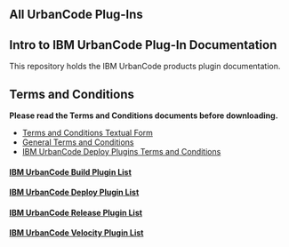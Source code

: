 ## All UrbanCode Plug-Ins 

## Intro to IBM UrbanCode Plug-In Documentation

This repository holds the IBM UrbanCode products plugin documentation.

## Terms and Conditions

**Please read the Terms and Conditions documents before downloading.**

* [Terms and Conditions Textual Form](../ibm-plugins-terms-and-conditions.txt)
* [General Terms and Conditions](../UrbanCode_General_Plugin_Terms_and_Conditions.md)
* [IBM UrbanCode Deploy Plugins Terms and Conditions](../UrbanCode_Deploy_Plugin_Terms_and_Conditions.md)


#### [IBM UrbanCode Build Plugin List](UCB/README.md)
#### [IBM UrbanCode Deploy Plugin List](UCD/README.md)
#### [IBM UrbanCode Release Plugin List](UCR/README.md)
#### [IBM UrbanCode Velocity Plugin List](UCV/README.md)
